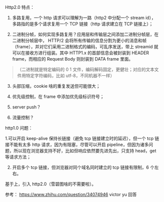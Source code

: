 Http2.0 特点：

1. 多路复用，一个 http 请求可以理解为一路（http2 中分配一个 stream id），多路指的是多个请求复用一个 TCP 链接（http 请求建立在 TCP 链接上）；

2. 二进制分帧，如何实现多路复用？应用层和传输层之间添加二进制分帧层，在二进制分帧层中， HTTP/2 会将所有传输的信息分割为更小的消息和帧（frame），并对它们采用二进制格式的编码，可乱序发送，带上 streamid 就可以在接收方进行组装。其中 HTTP1.x 的首部信息会被封装到 HEADER frame，而相应的 Request Body 则封装到 DATA frame 里面。

> （二进制就是特定编码的 0 1 文件，编码解码固定，更健壮；对应的文本文件用特定字符编码，比如 utf-8，不同机器不一样）

3. 头部压缩，cookie 啥的重复发送但可能很大；

4. 优先级控制，在 frame 中添加优先级标识符号；

5. server push？

6. 流量控制？


http1.0 问题：

1.可以开启 keep-alive 保持长链接（避免 tcp 链接建立时的延迟），但一个 tcp 链接不能有太多 http 请求，因为有阻塞，尽管可以开启 pipeline，但因为诸多问题，所以现在浏览器支持不好，比如但响应依然要先进先出，只支持 head，get 等请求方法；

2. 开启多个 tcp 链接，但浏览器对同个域名同时建立的 tcp 链接有限制，6 个左右。

基于上，引入 http2.0（雪碧图啥的不需要啦）。

参考： https://www.zhihu.com/question/34074946 victor yu 回答


